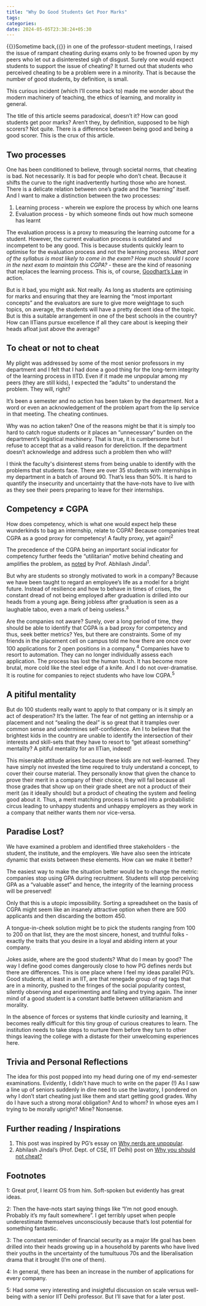 ```yaml
---
title: "Why Do Good Students Get Poor Marks"
tags:
categories: 
date: 2024-05-05T23:38:24+05:30
---
```


{{<dropcap>}}Sometime back,{{</dropcap>}} in one of the professor-student meetings, I raised the issue of rampant cheating during exams only to be frowned upon by my peers who let out a disinterested sigh of disgust. Surely one would expect students to support the issue of cheating? It turned out that students who perceived cheating to be a problem were in a minority. That is because the number of good students, by definition, is small.

This curious incident (which I’ll come back to) made me wonder about the modern machinery of teaching, the ethics of learning, and morality in general. 

The title of this article seems paradoxical, doesn’t it? How can good students get poor marks? Aren’t they, by definition, supposed to be high scorers? Not quite. There is a difference between being good and being a good scorer. This is the crux of this article.

## Two processes 

One has been conditioned to believe, through societal norms, that cheating is bad. Not necessarily. It is bad for people who don’t cheat. Because it shifts the curve to the right inadvertently hurting those who are honest. There is a delicate relation between one’s grade and the “learning” itself. And I want to make a distinction between the two processes:

1. Learning process - wherein we explore the process by which one learns
2. Evaluation process - by which someone finds out how much someone has learnt

The evaluation process is a proxy to measuring the learning outcome for a student. However, the current evaluation process is outdated and incompetent to be any good. This is because students quickly learn to optimise for the evaluation process and not the learning process. _What part of the syllabus is most likely to come in the exam? How much should I score in the next exam to maintain this CGPA?_ - these are the kind of reasoning that replaces the learning process. This is, of course, [Goodhart’s Law][2] in action.

But is it bad, you might ask. Not really. As long as students are optimising for marks and ensuring that they are learning the “most important concepts” and the evaluators are sure to give more weightage to such topics, on average, the students will have a pretty decent idea of the topic. But is this a suitable arrangement in one of the best schools in the country? How can IITians pursue excellence if all they care about is keeping their heads afloat just above the average? 

## To cheat or not to cheat

My plight was addressed by some of the most senior professors in my department and I felt that I had done a good thing for the long-term integrity of the learning process in IITD. Even if it made me unpopular among my peers (they are still kids), I expected the “adults” to understand the problem. They will, right? 

It’s been a semester and no action has been taken by the department. Not a word or even an acknowledgement of the problem apart from the lip service in that meeting. The cheating continues.

Why was no action taken? One of the reasons might be that it is simply too hard to catch rogue students or it places an “unnecessary” burden on the department’s logistical machinery. That is true, it is cumbersome but I refuse to accept that as a valid reason for dereliction. If the department doesn’t acknowledge and address such a problem then who will? 

I think the faculty's disinterest stems from being unable to identify with the problems that students face. There are over 35 students with internships in my department in a batch of around 90. That’s less than 50%. It is hard to quantify the insecurity and uncertainty that the have-nots have to live with as they see their peers preparing to leave for their internships.

## Competency ≠ CGPA

How does competency, which is what one would expect help these wunderkinds to bag an internship, relate to CGPA? Because companies treat CGPA as a good proxy for competency! A faulty proxy, yet again!<sup>2</sup>

The precedence of the CGPA being an important social indicator for competency further feeds the “utilitarian” motive behind cheating and amplifies the problem, as [noted][1] by Prof. Abhilash Jindal<sup>1</sup>. 

But why are students so strongly motivated to work in a company? Because we have been taught to regard an employee’s life as a model for a bright future. Instead of resilience and how to behave in times of crises, the constant dread of not being employed after graduation is drilled into our heads from a young age. Being jobless after graduation is seen as a laughable taboo, even a mark of being useless.<sup>3</sup>



Are the companies not aware? Surely, over a long period of time, they should be able to identify that CGPA is a bad proxy for competency and thus, seek better metrics? Yes, but there are constraints. Some of my friends in the placement cell on campus told me how there are once over 100 applications for 2 open positions in a company.<sup>4</sup> Companies have to resort to automation. They can no longer individually assess each application. The process has lost the human touch. It has become more brutal, more cold like the steel edge of a knife. And I do not over-dramatise. It is routine for companies to reject students who have low CGPA.<sup>5</sup> 

## A pitiful mentality 

But do 100 students really want to apply to that company or is it simply an act of desperation? It’s the latter. The fear of not getting an internship or a placement and not “sealing the deal” is so great that it tramples over common sense and undermines self-confidence. Am I to believe that the brightest kids in the country are unable to identify the intersection of their interests and skill-sets that they have to resort to “get atleast something” mentality? A pitiful mentality for an IITian, indeed! 

This miserable attitude arises because these kids are not well-learned. They have simply not invested the time required to truly understand a concept, to cover their course material. They personally know that given the chance to prove their merit in a company of their choice, they will fail because all those grades that show up on their grade sheet are not a product of their merit (as it ideally should) but a product of cheating the system and feeling good about it. Thus, a merit matching process is turned into a probabilistic circus leading to unhappy students and unhappy employers as they work in a company that neither wants them nor vice-versa.

## Paradise Lost?

We have examined a problem and identified three stakeholders - the student, the institute, and the employers. We have also seen the intricate dynamic that exists between these elements. How can we make it better?

The easiest way to make the situation better would be to change the metric: companies stop using GPA during recruitment. Students will stop perceiving GPA as a “valuable asset” and hence, the integrity of the learning process will be preserved!

Only that this is a utopic impossibility. Sorting a spreadsheet on the basis of CGPA might seem like an insanely attractive option when there are 500 applicants and then discarding the bottom 450. 

A tongue-in-cheek solution might be to pick the students ranging from 100 to 200 on that list, they are the most sincere, honest, and truthful folks - exactly the traits that you desire in a loyal and abiding intern at your company.

Jokes aside, where are the good students? What do I mean by good? The way I define good comes dangerously close to how PG defines nerds but there are differences. This is one place where I feel my ideas parallel PG’s. Good students, at least in an IIT, are that renegade group of rag tags that are in a minority, pushed to the fringes of the social popularity contest, silently observing and experimenting and failing and trying again. The inner mind of a good student is a constant battle between utilitarianism and morality. 

In the absence of forces or systems that kindle curiosity and learning, it becomes really difficult for this tiny group of curious creatures to learn. The institution needs to take steps to nurture them before they turn to other things leaving the college with a distaste for their unwelcoming experiences here.

## Trivia and Personal Reflections

The idea for this post popped into my head during one of my end-semester examinations. Evidently, I didn't have much to write on the paper (!) As I saw a line up of seniors suddenly in dire need to use the lavatory, I pondered on why I don’t start cheating just like them and start getting good grades. Why do I have such a strong moral obligation? And to whom? In whose eyes am I trying to be morally upright? Mine? Nonsense. 

## Further reading / Inspirations

1. This post was inspired by PG’s essay on [Why nerds are unpopular][0]. 
2. Abhilash Jindal’s (Prof. Dept. of CSE, IIT Delhi) post on [Why you should not cheat?][1]

## Footnotes

1: Great prof, I learnt OS from him. Soft-spoken but evidently has great ideas.

2: Then the have-nots start saying things like “I’m not good enough. Probably it’s my fault somewhere”. I get terribly upset when people underestimate themselves unconsciously because that’s lost potential for something fantastic.

3: The constant reminder of financial security as a major life goal has been drilled into their heads growing up in a household by parents who have lived their youths in the uncertainty of the tumultuous 70s and the liberalisation drama that it brought (I’m one of them). 

4: In general, there has been an increase in the number of applications for every company. 

5: Had some very interesting and insightful discussion on scale versus well-being with a senior IIT Delhi professor. But I’ll save that for a later post. 

[0]: https://paulgraham.com/nerds.html
[1]: https://abhilash-jindal.com/teaching/cheating/
[2]: https://en.wikipedia.org/wiki/Goodhart%27s_law